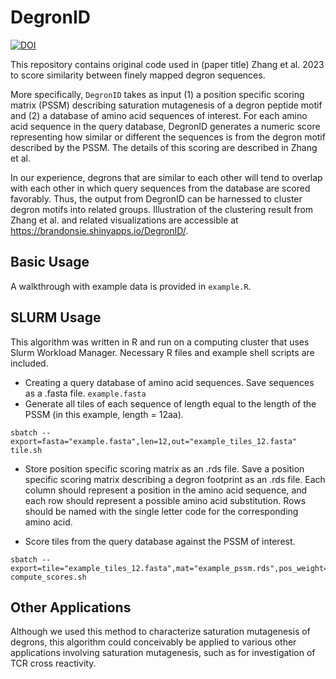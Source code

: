 # DegronID 



[![DOI](https://zenodo.org/badge/585416651.svg)](https://zenodo.org/badge/latestdoi/585416651)


This repository contains original code used in (paper title) Zhang et al. 2023 to score similarity between finely mapped degron sequences. 

More specifically, `DegronID` takes as input (1) a position specific scoring matrix (PSSM) describing saturation mutagenesis of a degron peptide motif and (2) a database of amino acid sequences of interest. For each amino acid sequence in the query database, DegronID generates a numeric score representing how similar or different the sequences is from the degron motif described by the PSSM. The details of this scoring are described in Zhang et al.

In our experience, degrons that are similar to each other will tend to overlap with each other in which query sequences from the database are scored favorably. Thus, the output from DegronID can be harnessed to cluster degron motifs into related groups. Illustration of the clustering result from Zhang et al. and related visualizations are accessible at https://brandonsie.shinyapps.io/DegronID/.

## Basic Usage
A walkthrough with example data is provided in `example.R`. 

## SLURM Usage
This algorithm was written in R and run on a computing cluster that uses Slurm Workload Manager. Necessary R files and example shell scripts are included.  

- Creating a query database of amino acid sequences.   Save sequences as a .fasta file. `example.fasta`
- Generate all tiles of each sequence of length equal to the length of the PSSM (in this example, length = 12aa).  

```{bash}
sbatch --export=fasta="example.fasta",len=12,out="example_tiles_12.fasta" tile.sh
```

- Store position specific scoring matrix as an .rds file. Save a position specific scoring matrix describing a degron footprint as an .rds file. Each column should represent a position in the amino acid sequence, and each row should represent a possible amino acid substitution. Rows should be named with the single letter code for the corresponding amino acid.  

- Score tiles from the query database against the PSSM of interest.  
```{bash}
sbatch --export=tile="example_tiles_12.fasta",mat="example_pssm.rds",pos_weight="even",aa_weight="even" compute_scores.sh
``` 


## Other Applications 

Although we used this method to characterize saturation mutagenesis of degrons, this algorithm could conceivably be applied to various other applications involving saturation mutagenesis, such as for investigation of TCR cross reactivity.
